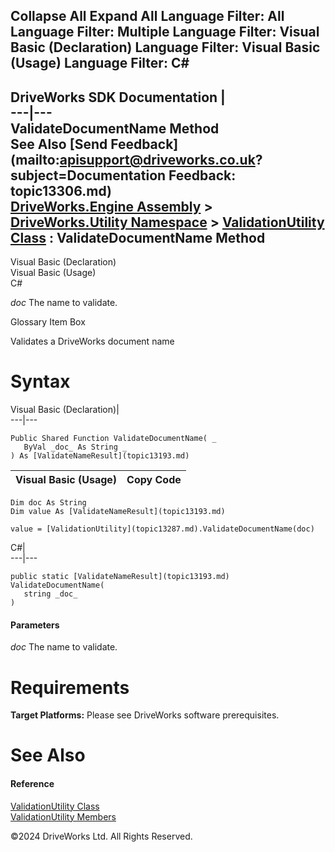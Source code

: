        

 Collapse All Expand All  Language Filter: All  Language Filter: Multiple  Language Filter: Visual Basic (Declaration) Language Filter: Visual Basic (Usage) Language Filter: C#  
---  
DriveWorks SDK Documentation  |   
---|---  
ValidateDocumentName Method   
See Also [Send Feedback](mailto:apisupport@driveworks.co.uk?subject=Documentation Feedback: topic13306.md)  
[DriveWorks.Engine Assembly](topic2156.md) > [DriveWorks.Utility Namespace](topic13190.md) > [ValidationUtility Class](topic13287.md) : ValidateDocumentName Method  
---  
  
Visual Basic (Declaration)    
Visual Basic (Usage)    
C# 

_doc_
    The name to validate.

Glossary Item Box

Validates a DriveWorks document name 

# Syntax

Visual Basic (Declaration)|   
---|---  
      
    
    Public Shared Function ValidateDocumentName( _
       ByVal _doc_ As String _
    ) As [ValidateNameResult](topic13193.md)  
  
Visual Basic (Usage)| Copy Code  
---|---  
      
    
    Dim doc As String
    Dim value As [ValidateNameResult](topic13193.md)
     
    value = [ValidationUtility](topic13287.md).ValidateDocumentName(doc)  
  
C#|   
---|---  
      
    
    public static [ValidateNameResult](topic13193.md) ValidateDocumentName( 
       string _doc_
    )  
  
#### Parameters

 _doc_
    The name to validate.

# Requirements

**Target Platforms:** Please see DriveWorks software prerequisites.

# See Also

#### Reference

[ValidationUtility Class](topic13287.md)   
[ValidationUtility Members](topic13288.md)

©2024 DriveWorks Ltd. All Rights Reserved.
